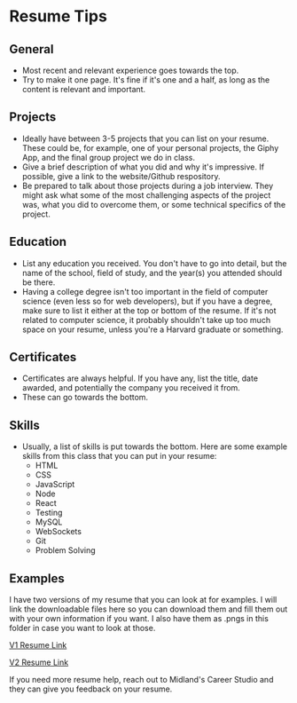 # Resume Tips

## General

- Most recent and relevant experience goes towards the top.
- Try to make it one page. It's fine if it's one and a half, as long as the content is relevant and important.

## Projects

- Ideally have between 3-5 projects that you can list on your resume. These could be, for example, one of your personal projects, the Giphy App, and the final group project we do in class. 
- Give a brief description of what you did and why it's impressive. If possible, give a link to the website/Github respository.
- Be prepared to talk about those projects during a job interview. They might ask what some of the most challenging aspects of the project was, what you did to overcome them, or some technical specifics of the project.

## Education

- List any education you received. You don't have to go into detail, but the name of the school, field of study, and the year(s) you attended should be there.
- Having a college degree isn't too important in the field of computer science (even less so for web developers), but if you have a degree, make sure to list it either at the top or bottom of the resume. If it's not related to computer science, it probably shouldn't take up too much space on your resume, unless you're a Harvard graduate or something.

## Certificates

- Certificates are always helpful. If you have any, list the title, date awarded, and potentially the company you received it from.
- These can go towards the bottom.

## Skills

- Usually, a list of skills is put towards the bottom. Here are some example skills from this class that you can put in your resume:
    - HTML
    - CSS
    - JavaScript
    - Node
    - React
    - Testing
    - MySQL
    - WebSockets
    - Git
    - Problem Solving

## Examples

I have two versions of my resume that you can look at for examples. I will link the downloadable files here so you can download them and fill them out with your own information if you want. I also have them as .pngs in this folder in case you want to look at those.

[V1 Resume Link](https://docs.google.com/document/d/1IZAb8po5s7ML_cqsDLC59EKeh6Oy0i5w/edit?usp=sharing&ouid=106048370951721472541&rtpof=true&sd=true)

[V2 Resume Link](https://docs.google.com/document/d/1jhTjRoqORzMC0H1TLqZI_Y8XQvZUloX659tNly7bRzs/edit?usp=sharing) 

If you need more resume help, reach out to Midland's Career Studio and they can give you feedback on your resume.
